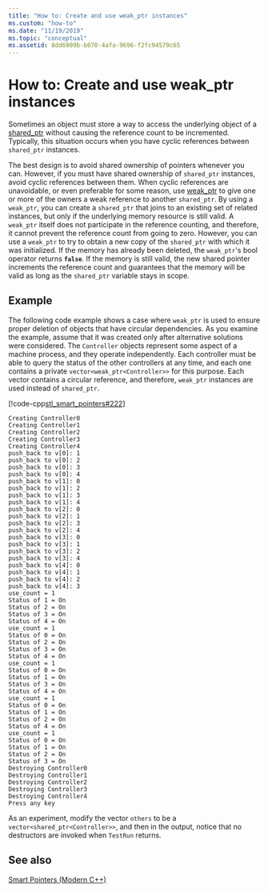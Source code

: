 ```yaml
---
title: "How to: Create and use weak_ptr instances"
ms.custom: "how-to"
ms.date: "11/19/2019"
ms.topic: "conceptual"
ms.assetid: 8dd6909b-b070-4afa-9696-f2fc94579c65
---
```

# How to: Create and use weak_ptr instances

Sometimes an object must store a way to access the underlying object of a [shared_ptr](../standard-library/shared-ptr-class.md) without causing the reference count to be incremented. Typically, this situation occurs when you have cyclic references between `shared_ptr` instances.

The best design is to avoid shared ownership of pointers whenever you can. However, if you must have shared ownership of `shared_ptr` instances, avoid cyclic references between them. When cyclic references are unavoidable, or even preferable for some reason, use [weak_ptr](../standard-library/weak-ptr-class.md) to give one or more of the owners a weak reference to another `shared_ptr`. By using a `weak_ptr`, you can create a `shared_ptr` that joins to an existing set of related instances, but only if the underlying memory resource is still valid. A `weak_ptr` itself does not participate in the reference counting, and therefore, it cannot prevent the reference count from going to zero. However, you can use a `weak_ptr` to try to obtain a new copy of the `shared_ptr` with which it was initialized. If the memory has already been deleted, the `weak_ptr`'s bool operator returns **`false`**. If the memory is still valid, the new shared pointer increments the reference count and guarantees that the memory will be valid as long as the `shared_ptr` variable stays in scope.

## Example

The following code example shows a case where `weak_ptr` is used to ensure proper deletion of objects that have circular dependencies. As you examine the example, assume that it was created only after alternative solutions were considered. The `Controller` objects represent some aspect of a machine process, and they operate independently. Each controller must be able to query the status of the other controllers at any time, and each one contains a private `vector<weak_ptr<Controller>>` for this purpose. Each vector contains a circular reference, and therefore, `weak_ptr` instances are used instead of `shared_ptr`.

[!code-cpp[stl_smart_pointers#222](../cpp/codesnippet/CPP/how-to-create-and-use-weak-ptr-instances_1.cpp)]

```Output
Creating Controller0
Creating Controller1
Creating Controller2
Creating Controller3
Creating Controller4
push_back to v[0]: 1
push_back to v[0]: 2
push_back to v[0]: 3
push_back to v[0]: 4
push_back to v[1]: 0
push_back to v[1]: 2
push_back to v[1]: 3
push_back to v[1]: 4
push_back to v[2]: 0
push_back to v[2]: 1
push_back to v[2]: 3
push_back to v[2]: 4
push_back to v[3]: 0
push_back to v[3]: 1
push_back to v[3]: 2
push_back to v[3]: 4
push_back to v[4]: 0
push_back to v[4]: 1
push_back to v[4]: 2
push_back to v[4]: 3
use_count = 1
Status of 1 = On
Status of 2 = On
Status of 3 = On
Status of 4 = On
use_count = 1
Status of 0 = On
Status of 2 = On
Status of 3 = On
Status of 4 = On
use_count = 1
Status of 0 = On
Status of 1 = On
Status of 3 = On
Status of 4 = On
use_count = 1
Status of 0 = On
Status of 1 = On
Status of 2 = On
Status of 4 = On
use_count = 1
Status of 0 = On
Status of 1 = On
Status of 2 = On
Status of 3 = On
Destroying Controller0
Destroying Controller1
Destroying Controller2
Destroying Controller3
Destroying Controller4
Press any key
```

As an experiment, modify the vector `others` to be a `vector<shared_ptr<Controller>>`, and then in the output, notice that no destructors are invoked when `TestRun` returns.

## See also

[Smart Pointers (Modern C++)](../cpp/smart-pointers-modern-cpp.md)
